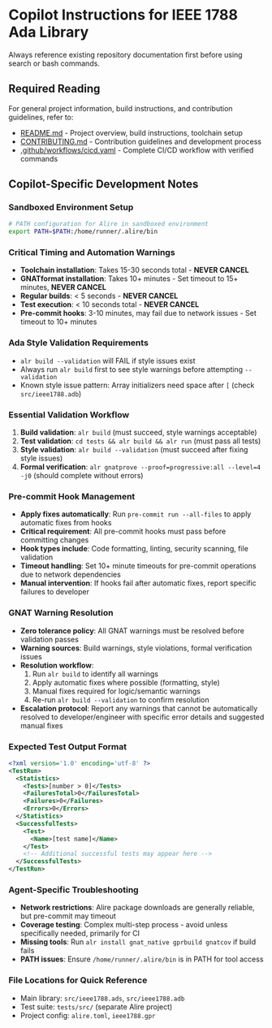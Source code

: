 # Copilot Instructions for IEEE 1788 Ada Library

Always reference existing repository documentation first before using search or
bash commands.

## Required Reading

For general project information, build instructions, and contribution guidelines,
refer to:

- [README.md](../README.md) - Project overview, build instructions, toolchain setup
- [CONTRIBUTING.md](../CONTRIBUTING.md) - Contribution guidelines and development
  process
- [.github/workflows/cicd.yaml](workflows/cicd.yaml) - Complete CI/CD workflow
  with verified commands

## Copilot-Specific Development Notes

### Sandboxed Environment Setup

```bash
# PATH configuration for Alire in sandboxed environment
export PATH=$PATH:/home/runner/.alire/bin
```

### Critical Timing and Automation Warnings

- **Toolchain installation**: Takes 15-30 seconds total - **NEVER CANCEL**
- **GNATformat installation**: Takes 10+ minutes - Set timeout to 15+ minutes,
  **NEVER CANCEL**
- **Regular builds**: < 5 seconds - **NEVER CANCEL**
- **Test execution**: < 10 seconds total - **NEVER CANCEL**
- **Pre-commit hooks**: 3-10 minutes, may fail due to network issues - Set
  timeout to 10+ minutes

### Ada Style Validation Requirements

- `alr build --validation` will FAIL if style issues exist
- Always run `alr build` first to see style warnings before attempting
  `--validation`
- Known style issue pattern: Array initializers need space after `[` (check
  `src/ieee1788.adb`)

### Essential Validation Workflow

1. **Build validation**: `alr build` (must succeed, style warnings acceptable)
2. **Test validation**: `cd tests && alr build && alr run` (must pass all
   tests)
3. **Style validation**: `alr build --validation` (must succeed after fixing
   style issues)
4. **Formal verification**: `alr gnatprove --proof=progressive:all --level=4
   -j0` (should complete without errors)

### Pre-commit Hook Management

- **Apply fixes automatically**: Run `pre-commit run --all-files` to apply
  automatic fixes from hooks
- **Critical requirement**: All pre-commit hooks must pass before committing
  changes
- **Hook types include**: Code formatting, linting, security scanning, file
  validation
- **Timeout handling**: Set 10+ minute timeouts for pre-commit operations due
  to network dependencies
- **Manual intervention**: If hooks fail after automatic fixes, report specific
  failures to developer

### GNAT Warning Resolution

- **Zero tolerance policy**: All GNAT warnings must be resolved before
  validation passes
- **Warning sources**: Build warnings, style violations, formal verification
  issues
- **Resolution workflow**:
  1. Run `alr build` to identify all warnings
  2. Apply automatic fixes where possible (formatting, style)
  3. Manual fixes required for logic/semantic warnings
  4. Re-run `alr build --validation` to confirm resolution
- **Escalation protocol**: Report any warnings that cannot be automatically
  resolved to developer/engineer with specific error details and suggested
  manual fixes

### Expected Test Output Format

```xml
<?xml version='1.0' encoding='utf-8' ?>
<TestRun>
  <Statistics>
    <Tests>[number > 0]</Tests>
    <FailuresTotal>0</FailuresTotal>
    <Failures>0</Failures>
    <Errors>0</Errors>
  </Statistics>
  <SuccessfulTests>
    <Test>
      <Name>[test name]</Name>
    </Test>
    <!-- Additional successful tests may appear here -->
  </SuccessfulTests>
</TestRun>
```

### Agent-Specific Troubleshooting

- **Network restrictions**: Alire package downloads are generally reliable,
  but pre-commit may timeout
- **Coverage testing**: Complex multi-step process - avoid unless specifically
  needed, primarily for CI
- **Missing tools**: Run `alr install gnat_native gprbuild gnatcov` if build
  fails
- **PATH issues**: Ensure `/home/runner/.alire/bin` is in PATH for tool
  access

### File Locations for Quick Reference

- Main library: `src/ieee1788.ads`, `src/ieee1788.adb`
- Test suite: `tests/src/` (separate Alire project)
- Project config: `alire.toml`, `ieee1788.gpr`

